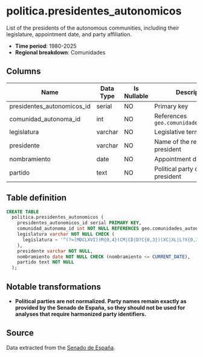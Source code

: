 # politica.presidentes_autonomicos

List of the presidents of the autonomous communities, including their legislature, appointment date, and party affiliation.

- **Time period**: 1980-2025
- **Regional breakdown**: Comunidades

## Columns

| Name | Data Type | Is Nullable | Description |
| --- | --- | --- | --- |
| presidentes_autonomicos_id | serial | NO | Primary key |
| comunidad_autonoma_id | int | NO | References `geo.comunidades_autonomas` |
| legislatura | varchar | NO | Legislative term |
| presidente | varchar | NO | Name of the regional president |
| nombramiento | date | NO | Appointment date |
| partido | text | NO | Political party of the president |

## Table definition

```sql
CREATE TABLE
  politica.presidentes_autonomicos (
    presidentes_autonomicos_id serial PRIMARY KEY,
    comunidad_autonoma_id int NOT NULL REFERENCES geo.comunidades_autonomas (comunidad_autonoma_id),
    legislatura varchar NOT NULL CHECK (
      legislatura ~ '^(?=[MDCLXVI])M{0,4}(CM|CD|D?C{0,3})(XC|XL|L?X{0,3})(IX|IV|V?I{0,3})$'
    ),
    presidente varchar NOT NULL,
    nombramiento date NOT NULL CHECK (nombramiento <= CURRENT_DATE),
    partido text NOT NULL
  );
```

## Notable transformations

- **Political parties are not normalized. Party names remain exactly as provided by the Senado de España, so they should not be used for analyses that require harmonized party identifiers.**

## Source

Data extracted from the <a href="https://www.senado.es/web/conocersenado/biblioteca/dossieresareastematicas/detalledossier/index.html?lang=es_ES&id=DOSSIER_CCAA1&parte=CCAA1_PLANES" target="_blank">Senado de España</a>.
